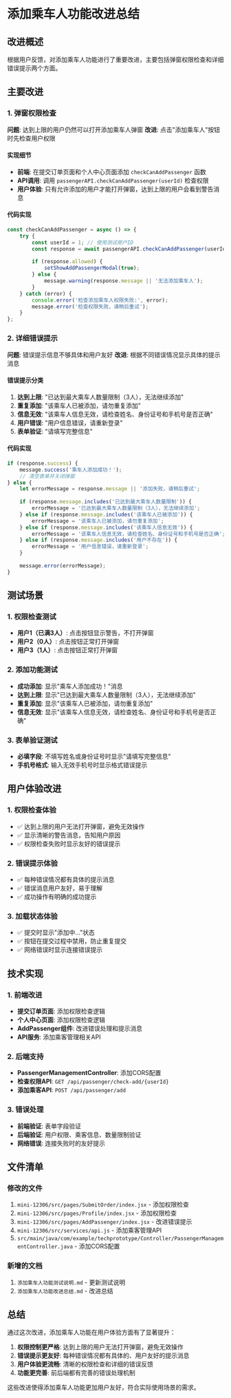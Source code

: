 # 添加乘车人功能改进总结

## 改进概述
根据用户反馈，对添加乘车人功能进行了重要改进，主要包括弹窗权限检查和详细错误提示两个方面。

## 主要改进

### 1. 弹窗权限检查
**问题**: 达到上限的用户仍然可以打开添加乘车人弹窗
**改进**: 点击"添加乘车人"按钮时先检查用户权限

#### 实现细节
- **前端**: 在提交订单页面和个人中心页面添加 `checkCanAddPassenger` 函数
- **API调用**: 调用 `passengerAPI.checkCanAddPassenger(userId)` 检查权限
- **用户体验**: 只有允许添加的用户才能打开弹窗，达到上限的用户会看到警告消息

#### 代码实现
```javascript
const checkCanAddPassenger = async () => {
    try {
        const userId = 1; // 使用测试用户ID
        const response = await passengerAPI.checkCanAddPassenger(userId);
        
        if (response.allowed) {
            setShowAddPassengerModal(true);
        } else {
            message.warning(response.message || '无法添加乘车人');
        }
    } catch (error) {
        console.error('检查添加乘车人权限失败:', error);
        message.error('检查权限失败，请稍后重试');
    }
};
```

### 2. 详细错误提示
**问题**: 错误提示信息不够具体和用户友好
**改进**: 根据不同错误情况显示具体的提示消息

#### 错误提示分类
1. **达到上限**: "已达到最大乘车人数量限制（3人），无法继续添加"
2. **重复添加**: "该乘车人已被添加，请勿重复添加"
3. **信息无效**: "该乘车人信息无效，请检查姓名、身份证号和手机号是否正确"
4. **用户错误**: "用户信息错误，请重新登录"
5. **表单验证**: "请填写完整信息"

#### 代码实现
```javascript
if (response.success) {
    message.success('乘车人添加成功！');
    // 清空表单并关闭弹窗
} else {
    let errorMessage = response.message || '添加失败，请稍后重试';
    
    if (response.message.includes('已达到最大乘车人数量限制')) {
        errorMessage = '已达到最大乘车人数量限制（3人），无法继续添加';
    } else if (response.message.includes('该乘车人已被添加')) {
        errorMessage = '该乘车人已被添加，请勿重复添加';
    } else if (response.message.includes('该乘车人信息无效')) {
        errorMessage = '该乘车人信息无效，请检查姓名、身份证号和手机号是否正确';
    } else if (response.message.includes('用户不存在')) {
        errorMessage = '用户信息错误，请重新登录';
    }
    
    message.error(errorMessage);
}
```

## 测试场景

### 1. 权限检查测试
- **用户1（已满3人）**: 点击按钮显示警告，不打开弹窗
- **用户2（0人）**: 点击按钮正常打开弹窗
- **用户3（1人）**: 点击按钮正常打开弹窗

### 2. 添加功能测试
- **成功添加**: 显示"乘车人添加成功！"消息
- **达到上限**: 显示"已达到最大乘车人数量限制（3人），无法继续添加"
- **重复添加**: 显示"该乘车人已被添加，请勿重复添加"
- **信息无效**: 显示"该乘车人信息无效，请检查姓名、身份证号和手机号是否正确"

### 3. 表单验证测试
- **必填字段**: 不填写姓名或身份证号时显示"请填写完整信息"
- **手机号格式**: 输入无效手机号时显示格式错误提示

## 用户体验改进

### 1. 权限检查体验
- ✅ 达到上限的用户无法打开弹窗，避免无效操作
- ✅ 显示清晰的警告消息，告知用户原因
- ✅ 权限检查失败时显示友好的错误提示

### 2. 错误提示体验
- ✅ 每种错误情况都有具体的提示消息
- ✅ 错误消息用户友好，易于理解
- ✅ 成功操作有明确的成功提示

### 3. 加载状态体验
- ✅ 提交时显示"添加中..."状态
- ✅ 按钮在提交过程中禁用，防止重复提交
- ✅ 网络错误时显示连接错误提示

## 技术实现

### 1. 前端改进
- **提交订单页面**: 添加权限检查逻辑
- **个人中心页面**: 添加权限检查逻辑
- **AddPassenger组件**: 改进错误处理和提示消息
- **API服务**: 添加乘客管理相关API

### 2. 后端支持
- **PassengerManagementController**: 添加CORS配置
- **检查权限API**: `GET /api/passenger/check-add/{userId}`
- **添加乘客API**: `POST /api/passenger/add`

### 3. 错误处理
- **前端验证**: 表单字段验证
- **后端验证**: 用户权限、乘客信息、数量限制验证
- **网络错误**: 连接失败时的友好提示

## 文件清单

### 修改的文件
1. `mini-12306/src/pages/SubmitOrder/index.jsx` - 添加权限检查
2. `mini-12306/src/pages/Profile/index.jsx` - 添加权限检查
3. `mini-12306/src/pages/AddPassenger/index.jsx` - 改进错误提示
4. `mini-12306/src/services/api.js` - 添加乘客管理API
5. `src/main/java/com/example/techprototype/Controller/PassengerManagementController.java` - 添加CORS配置

### 新增的文档
1. `添加乘车人功能测试说明.md` - 更新测试说明
2. `添加乘车人功能改进总结.md` - 改进总结

## 总结

通过这次改进，添加乘车人功能在用户体验方面有了显著提升：

1. **权限控制更严格**: 达到上限的用户无法打开弹窗，避免无效操作
2. **错误提示更友好**: 每种错误情况都有具体的、用户友好的提示消息
3. **用户体验更流畅**: 清晰的权限检查和详细的错误反馈
4. **功能更完善**: 前后端都有完善的错误处理机制

这些改进使得添加乘车人功能更加用户友好，符合实际使用场景的需求。 